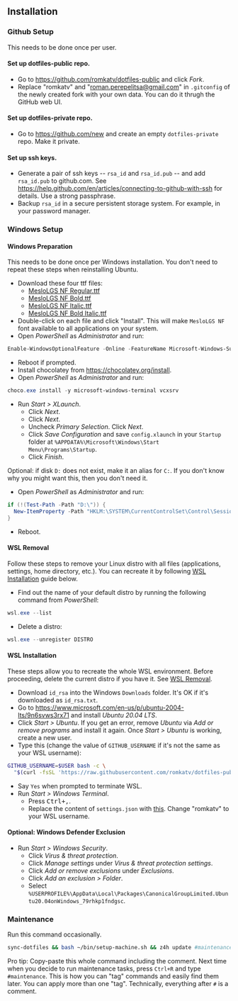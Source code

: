 ## Installation

### Github Setup

This needs to be done once per user.

#### Set up dotfiles-public repo.

- Go to https://github.com/romkatv/dotfiles-public and click *Fork*.
- Replace "romkatv" and "roman.perepelitsa@gmail.com" in `.gitconfig` of the newly created fork with your own data. You can do it thrugh the GitHub web UI.

#### Set up dotfiles-private repo.

- Go to https://github.com/new and create an empty `dotfiles-private` repo. Make it private.

#### Set up ssh keys.

- Generate a pair of ssh keys -- `rsa_id` and `rsa_id.pub` -- and add `rsa_id.pub` to github.com. See https://help.github.com/en/articles/connecting-to-github-with-ssh for details. Use a strong passphrase.
- Backup `rsa_id` in a secure persistent storage system. For example, in your password manager.

### Windows Setup

#### Windows Preparation

This needs to be done once per Windows installation. You don't need to repeat these steps when reinstalling Ubuntu.

- Download these four ttf files:
  - [MesloLGS NF Regular.ttf](
      https://github.com/romkatv/powerlevel10k-media/raw/master/MesloLGS%20NF%20Regular.ttf)
  - [MesloLGS NF Bold.ttf](
      https://github.com/romkatv/powerlevel10k-media/raw/master/MesloLGS%20NF%20Bold.ttf)
  - [MesloLGS NF Italic.ttf](
      https://github.com/romkatv/powerlevel10k-media/raw/master/MesloLGS%20NF%20Italic.ttf)
  - [MesloLGS NF Bold Italic.ttf](
      https://github.com/romkatv/powerlevel10k-media/raw/master/MesloLGS%20NF%20Bold%20Italic.ttf)
- Double-click on each file and click "Install". This will make `MesloLGS NF` font available to all
   applications on your system.
- Open *PowerShell* as *Administrator* and run:
```powershell
Enable-WindowsOptionalFeature -Online -FeatureName Microsoft-Windows-Subsystem-Linux
```
- Reboot if prompted.
- Install chocolatey from https://chocolatey.org/install.
- Open *PowerShell* as *Administrator* and run:
```powershell
choco.exe install -y microsoft-windows-terminal vcxsrv
```
- Run *Start > XLaunch*.
  - Click *Next*.
  - Click *Next*.
  - Uncheck *Primary Selection*. Click *Next*.
  - Click *Save Configuration* and save `config.xlaunch` in your `Startup` folder at `%APPDATA%\Microsoft\Windows\Start Menu\Programs\Startup`.
  - Click *Finish*.

Optional: if disk `D:` does not exist, make it an alias for `C:`. If you don't know why you might want this, then you don't need it.

- Open *PowerShell* as *Administrator* and run:
```powershell
if (!(Test-Path -Path "D:\")) {
  New-ItemProperty -Path "HKLM:\SYSTEM\CurrentControlSet\Control\Session Manager\DOS Devices" -Name "D:" -PropertyType String -Value \DosDevices\C:\ -Force
}
```
- Reboot.

#### WSL Removal

Follow these steps to remove your Linux distro with all files (applications, settings, home directory, etc.). You can recreate it by following [WSL Installation](#wsl-installation) guide below.

- Find out the name of your default distro by running the following command from *PowerShell*:
```powershell
wsl.exe --list
```
- Delete a distro:
```powershell
wsl.exe --unregister DISTRO
```

#### WSL Installation

These steps allow you to recreate the whole WSL environment. Before proceeding, delete the current distro if you have it. See [WSL Removal](#wsl-removal).

- Download `id_rsa` into the Windows `Downloads` folder. It's OK if it's downloaded as `id_rsa.txt`.
- Go to https://www.microsoft.com/en-us/p/ubuntu-2004-lts/9n6svws3rx71 and install *Ubuntu 20.04 LTS*.
- Click *Start > Ubuntu*. If you get an error, remove *Ubuntu* via *Add or remove programs* and install it again. Once *Start > Ubuntu* is working, create a new user.
- Type this (change the value of `GITHUB_USERNAME` if it's not the same as your WSL username):
```bash
GITHUB_USERNAME=$USER bash -c \
  "$(curl -fsSL 'https://raw.githubusercontent.com/romkatv/dotfiles-public/master/bin/bootstrap-machine.sh')"
```
- Say `Yes` when prompted to terminate WSL.
- Run *Start > Windows Terminal*.
  - Press <kbd>Ctrl+,</kbd>.
  - Replace the content of `settings.json` with [this](https://raw.githubusercontent.com/romkatv/dotfiles-public/master/dotfiles/microsoft-terminal-settings.json). Change "romkatv" to your WSL username.

#### Optional: Windows Defender Exclusion

- Run *Start > Windows Security*.
  - Click *Virus & threat protection*.
  - Click *Manage settings* under *Virus & threat protection settings*.
  - Click *Add or remove exclusions* under *Exclusions*.
  - Click *Add an exclusion > Folder*.
  - Select `%USERPROFILE%\AppData\Local\Packages\CanonicalGroupLimited.Ubuntu20.04onWindows_79rhkp1fndgsc`.

### Maintenance

Run this command occasionally.

```zsh
sync-dotfiles && bash ~/bin/setup-machine.sh && z4h update #maintenance
```

Pro tip: Copy-paste this whole command including the comment. Next time when you decide to run maintenance tasks, press `Ctrl+R` and type `#maintenance`. This is how you can "tag" commands and easily find them later. You can apply more than one "tag". Technically, everything after `#` is a comment.
